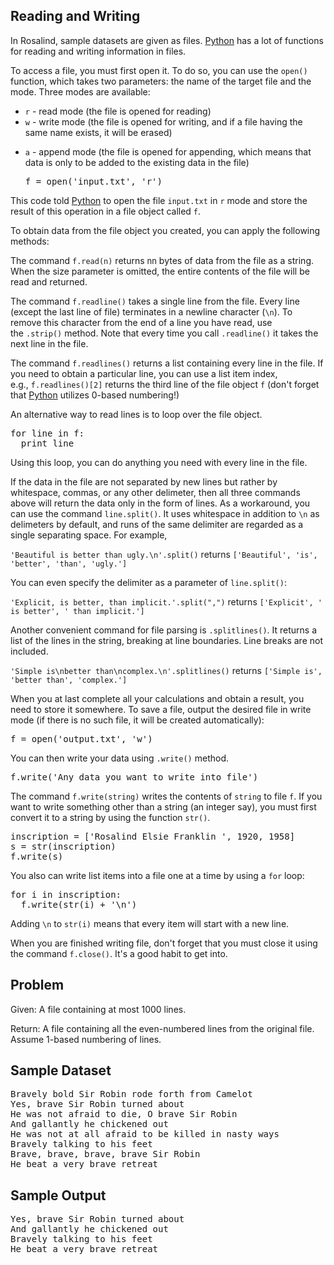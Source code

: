 
   <h2>Reading and Writing</h2>
    <div>
        <p>In Rosalind, sample datasets are given as files.&nbsp;<a href="https://rosalind.info/glossary/python/" rel="tooltip">Python</a> has a lot of functions for reading and writing information in files.</p>
        <p>To access a file, you must first open it. To do so, you can use the&nbsp;<code>open()</code> function, which takes two parameters: the name of the target file and the mode. Three modes are available:</p>
        <ul>
            <li><code>r</code> - read mode (the file is opened for reading)</li>
            <li><code>w</code> - write mode (the file is opened for writing, and if a file having the same name exists, it will be erased)</li>
            <li>
                <p><code>a</code> - append mode (the file is opened for appending, which means that data is only to be added to the existing data in the file)</p>
                <div>
                    <pre>f = open(&apos;input.txt&apos;, &apos;r&apos;)</pre>
                </div>
            </li>
        </ul>
        <p>This code told&nbsp;<a href="https://rosalind.info/glossary/python/" rel="tooltip">Python</a> to open the file&nbsp;<code>input.txt</code> in&nbsp;<code>r</code> mode and store the result of this operation in a file object called&nbsp;<code>f</code>.</p>
        <p>To obtain data from the file object you created, you can apply the following methods:</p>
        <p>The command&nbsp;<code>f.read(n)</code> returns&nbsp;<span data-mathml='<math xmlns="http://www.w3.org/1998/Math/MathML"><mi>n</mi></math>' style="display: inline; font-style: normal; font-weight: normal; line-height: normal; font-size: 13px; text-indent: 0px; text-align: left; text-transform: none; letter-spacing: normal; word-spacing: normal; overflow-wrap: normal; white-space: nowrap; float: none; direction: ltr; max-width: none; max-height: none; min-width: 0px; min-height: 0px; border: 0px; padding: 0px; margin: 0px; position: relative;" tabindex="0">nn</span> bytes of data from the file as a string. When the size parameter is omitted, the entire contents of the file will be read and returned.</p>
        <p>The command&nbsp;<code>f.readline()</code> takes a single line from the file. Every line (except the last line of file) terminates in a newline character (<code>\n</code>). To remove this character from the end of a line you have read, use the&nbsp;<code>.strip()</code> method. Note that every time you call&nbsp;<code>.readline()</code> it takes the next line in the file.</p>
        <p>The command&nbsp;<code>f.readlines()</code> returns a list containing every line in the file. If you need to obtain a particular line, you can use a list item index, e.g.,&nbsp;<code>f.readlines()[2]</code> returns the third line of the file object&nbsp;<code>f</code> (don&apos;t forget that&nbsp;<a href="https://rosalind.info/glossary/python/" rel="tooltip">Python</a> utilizes 0-based numbering!)</p>
        <p>An alternative way to read lines is to loop over the file object.</p>
        <div>
            <pre>for line in f:
  print line</pre>
        </div>
        <p>Using this loop, you can do anything you need with every line in the file.</p>
        <p>If the data in the file are not separated by new lines but rather by whitespace, commas, or any other delimeter, then all three commands above will return the data only in the form of lines. As a workaround, you can use the command&nbsp;<code>line.split()</code>. It uses whitespace in addition to&nbsp;<code>\n</code> as delimeters by default, and runs of the same delimiter are regarded as a single separating space. For example,</p>
        <p><code>&apos;Beautiful is better than ugly.\n&apos;.split()</code> returns&nbsp;<code>[&apos;Beautiful&apos;, &apos;is&apos;, &apos;better&apos;, &apos;than&apos;, &apos;ugly.&apos;]</code></p>
        <p>You can even specify the delimiter as a parameter of&nbsp;<code>line.split()</code>:</p>
        <p><code>&apos;Explicit, is better, than implicit.&apos;.split(&quot;,&quot;)</code> returns&nbsp;<code>[&apos;Explicit&apos;, &apos; is better&apos;, &apos; than implicit.&apos;]</code></p>
        <p>Another convenient command for file parsing is&nbsp;<code>.splitlines()</code>. It returns a list of the lines in the string, breaking at line boundaries. Line breaks are not included.</p>
        <p><code>&apos;Simple is\nbetter than\ncomplex.\n&apos;.splitlines()</code> returns&nbsp;<code>[&apos;Simple is&apos;, &apos;better than&apos;, &apos;complex.&apos;]</code></p>
        <p>When you at last complete all your calculations and obtain a result, you need to store it somewhere. To save a file, output the desired file in write mode (if there is no such file, it will be created automatically):</p>
        <div>
            <pre>f = open(&apos;output.txt&apos;, &apos;w&apos;)</pre>
        </div>
        <p>You can then write your data using&nbsp;<code>.write()</code> method.</p>
        <div>
            <pre>f.write(&apos;Any data you want to write into file&apos;)</pre>
        </div>
        <p>The command&nbsp;<code>f.write(string)</code> writes the contents of&nbsp;<code>string</code> to file&nbsp;<code>f</code>. If you want to write something other than a string (an integer say), you must first convert it to a string by using the function&nbsp;<code>str()</code>.</p>
        <div>
            <pre>inscription = [&apos;Rosalind Elsie Franklin &apos;, 1920, 1958]
s = str(inscription)
f.write(s)</pre>
        </div>
        <p>You also can write list items into a file one at a time by using a&nbsp;<code>for</code> loop:</p>
        <div>
            <pre>for i in inscription:
  f.write(str(i) + &apos;\n&apos;)</pre>
        </div>
        <p>Adding&nbsp;<code>\n</code> to&nbsp;<code>str(i)</code> means that every item will start with a new line.</p>
        <p>When you are finished writing file, don&apos;t forget that you must close it using the command&nbsp;<code>f.close()</code>. It&apos;s a good habit to get into.</p>
    </div>

<h2>Problem</h2>
<p>Given:&nbsp;A file containing at most 1000 lines.</p>
<p>Return:&nbsp;A file containing all the even-numbered lines from the original file. Assume 1-based numbering of lines.</p>
<h2>Sample Dataset</h2>
<div>
    <pre>Bravely bold Sir Robin rode forth from Camelot
Yes, brave Sir Robin turned about
He was not afraid to die, O brave Sir Robin
And gallantly he chickened out
He was not at all afraid to be killed in nasty ways
Bravely talking to his feet
Brave, brave, brave, brave Sir Robin
He beat a very brave retreat</pre>
</div>
<h2>Sample Output</h2>
<div>
    <pre>Yes, brave Sir Robin turned about
And gallantly he chickened out
Bravely talking to his feet
He beat a very brave retreat</pre>
</div>

